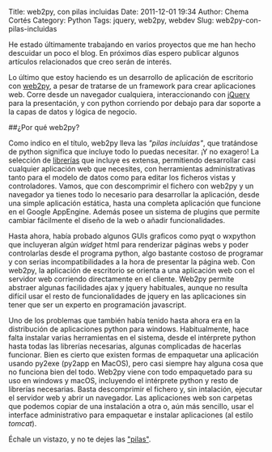 Title: web2py, con pilas incluidas
Date: 2011-12-01 19:34
Author: Chema Cortés
Category: Python
Tags: jquery, web2py, webdev
Slug: web2py-con-pilas-incluidas

He estado últimamente trabajando en varios proyectos que me han hecho descuidar un poco el blog. En próximos días espero publicar algunos artículos relacionados que creo serán de interés.

Lo último que estoy haciendo es un desarrollo de aplicación de escritorio con [web2py][], a pesar de tratarse de un framework para crear aplicaciones web. Corre desde un navegador cualquiera, interaccionando con [jQuery] para la presentación, y con python corriendo por debajo para dar soporte a la capas de datos y lógica de negocio.

##¿Por qué web2py?

Como indico en el título, web2py lleva las _"pilas incluidas"_, que tratándose de python significa que incluye todo lo puedas necesitar. ¡Y no exagero! La selección de [librerías][3] que incluye es extensa, permitiendo desarrollar casi cualquier aplicación web que necesites, con herramientas administrativas tanto para el modelo de datos como para editar los ficheros vistas y controladores. Vamos, que con descomprimir el fichero con web2py y un navegador ya tienes todo lo necesario para desarrollar la aplicación, desde una simple aplicación estática, hasta una completa aplicación que funcione en el Google AppEngine. Además posee un sistema de plugins que permite cambiar fácilmente el diseño de la web o añadir funcionalidades.

Hasta ahora, había probado algunos GUIs graficos como pyqt o wxpython que incluyeran algún _widget_ html para renderizar páginas webs y poder controlarlas desde el programa python, algo bastante costoso de programar y con serias incompatibilidades a la hora de presentar la página web. Con web2py, la aplicación de escritorio se orienta a una aplicación web con el servidor web corriendo directamente en el cliente. Web2py permite abstraer algunas facilidades ajax y jquery habituales, aunque no resulta difícil usar el resto de funcionalidades de jquery en las aplicaciones sin tener que ser un experto en programación javascript.

Uno de los problemas que también había tenido hasta ahora era en la distribución de aplicaciones python para windows. Habitualmente, hace falta instalar varias herramientas en el sistema, desde el intérprete python hasta todas las librerías necesarias, algunas complicadas de hacerlas funcionar. Bien es cierto que existen formas de empaquetar una aplicación usando py2exe (py2app en MacOS), pero casi siempre hay alguna cosa que no funciona bien del todo. Web2py viene con todo empaquetado para su uso en windows y macOS, incluyendo el intérprete python y resto de librerías necesarias. Basta descomprimir el fichero y, sin intalación, ejecutar el servidor web y abrir un navegador. Las aplicaciones web son carpetas que podemos copiar de una instalación a otra o, aún más sencillo, usar el interface administrativo para empaquetar e instalar aplicaciones (al estilo _tomcat_).

Échale un vistazo, y no te dejes las ["pilas"][3].


[web2py]: http://www.web2py.com
[jquery]: http://jquery.com
[3]: http://www.web2py.com/book/default/chapter/04#Libraries
